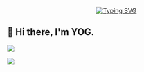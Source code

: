 <!-- <p align="center"><a href="https://github.com/YogTandel"><img width="80%" alt="Hello, I'm Yog Tandel I do open full stack!" src="./assets/gh-readme-header.png" /></a></p> -->
<p align="center" href="https://git.io/typing-svg">
  <a href="https://git.io/typing-svg"><img src="https://readme-typing-svg.herokuapp.com?font=Poppins&pause=1000&color=E4E4E4&center=true&vCenter=true&width=435&lines=%F0%9F%8C%BF++Yog+Tandel.;%F0%9F%8C%B1+Informatics+Student;%F0%9F%93%A6+Full+Stack+Developer" alt="Typing SVG" /></a>
</p>

## 👋 Hi there, I'm YOG.

[![](http://github-profile-summary-cards.vercel.app/api/cards/profile-details?username=YogTandel&theme=rose_pine)](https://github.com/YogTandel)

[![](http://github-profile-summary-cards.vercel.app/api/cards/stats?username=YogTandel&theme=rose_pine)](https://github.com/YogTandel)

